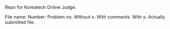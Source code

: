 Repo for Koreatech Online Judge.

File name:
    Number: Problem no.
    Without s: With comments.
    With s: Actually submitted file.